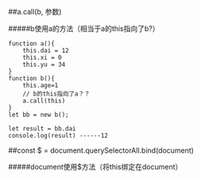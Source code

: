 
##a.call(b, 参数)

#####b使用a的方法（相当于a的this指向了b?）

    function a(){
        this.dai = 12
        this.xi = 0
        this.yu = 34
    }
    function b(){
        this.age=1
        // b的this指向了a？？
        a.call(this)
    }
    let bb = new b();
    
    let result = bb.dai
    console.log(result) ------12

##const $ = document.querySelectorAll.bind(document)

#####document使用$方法（将this绑定在document）